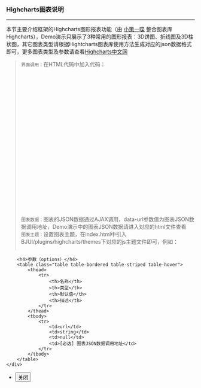 ### Highcharts图表说明
***
本节主要介绍框架的Highcharts图形报表功能（由 <a href="" target="_blank">[小策一喋](http://www.topjui.com)</a> 整合图表库Highcharts），Demo演示只展示了3种常用的图形报表：3D饼图、折线图及3D柱状图，其它图表类型请根据Hightcharts图表库使用方法生成对应的json数据格式即可，更多图表类型及参数请查看[Highcharts中文网](http://www.hcharts.cn)
        </blockquote>
        <blockquote class="point">
            <code>界面调用：</code>在HTML代码中加入代码：<br>
            <pre class="brush: html">
                <div style="min-width:400px;height:350px" data-toggle="highcharts" data-url="chart-lineData.html"></div>
            </pre>
            <code>图表数据：</code>图表的JSON数据通过AJAX调用，data-url参数值为图表JSON数据调用地址，Demo演示中的图表JSON数据请进入对应的html文件查看<br>
            <code>图表主题：</code>设置图表主题，在index.html中引入BJUI/plugins/highcharts/themes下对应的js主题文件即可，例如：
            <pre class="brush: html"><script src="BJUI/plugins/highcharts/themes/dark-unica.js"></script></pre>
        </blockquote>

        <h4>参数（options）</h4>
        <table class="table table-bordered table-striped table-hover">
            <thead>
                <tr>
                    <th>名称</th>
                    <th>类型</th>
                    <th>默认值</th>
                    <th>描述</th>
                </tr>
            </thead>
            <tbody>
                <tr>
                    <td>url</td>
                    <td>string</td>
                    <td>null</td>
                    <td>[必选] 图表JSON数据调用地址</td>
                </tr>
            </tbody>
        </table>
    </div>
</div>
<div class="bjui-pageFooter">
    <ul>
        <li><button type="button" class="btn-close" data-icon="close">关闭</button></li>
    </ul>
</div>

